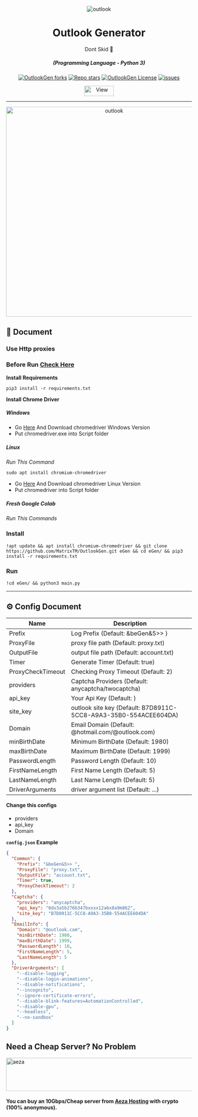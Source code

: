 <p align="center"><img src="images/01.png" alt="outlook"></p>
<div align="center" style="margin-top: 0;">
   <h1>Outlook Generator</h1>
   <p>Dont Skid 👀</p>
</div>
<em><h5 align="center">(Programming Language - Python 3)</h5></em>
<p align="center">
<a href="#"><img alt="OutlookGen forks" src="https://img.shields.io/github/forks/MatrixTM/OutlookGen?style=for-the-badge"></a>
<a href="#"><img alt="Repo stars" src="https://img.shields.io/github/stars/MatrixTM/OutlookGen?style=for-the-badge&color=yellow"></a>
<a href="#"><img alt="OutlookGen License" src="https://img.shields.io/github/license/MatrixTM/OutlookGen?color=orange&style=for-the-badge"></a>
<a href="https://github.com/MatrixTM/OutlookGen/issues"><img alt="issues" src="https://img.shields.io/github/issues/MatrixTM/OutlookGen?color=purple&style=for-the-badge"></a>
<p align="center"><img src="https://views.whatilearened.today/views/github/MatrixTM/OutlookGen.svg" width="80px" height="28px" alt="View"></p>

---

<p align="center"><img src="images/02.png" width="570" alt="outlook"></p>

## 📝 Document

### Use Http proxies
### Before Run [Check Here](#config_doc)


**Install Requirements**

```
pip3 install -r requirements.txt
```

**Install Chrome Driver**

##### Windows

[//]: # (###### Alos You Can Watch [This Video]&#40;https://youtube.com&#41;)

- Go [Here](https://chromedriver.chromium.org/downloads) And Download chromedriver Windows Version
- Put chromedriver.exe into Script folder

##### Linux

*Run This Command*

```shell script
sudo apt install chromium-chromedriver
```

- Go [Here](https://chromedriver.chromium.org/downloads) And Download chromedriver Linux Version
- Put chromedriver into Script folder

##### Fresh Google Colab

*Run This Commands*

### Install

```shell
!apt update && apt install chromium-chromedriver && git clone https://github.com/MatrixTM/OutlookGen.git eGen && cd eGen/ && pip3 install -r requirements.txt
```

### Run

```shell
!cd eGen/ && python3 main.py
```

---
<div id="config_doc">

## ⚙️ Config Document

| Name              | Description                                                      |
|-------------------|------------------------------------------------------------------|
| Prefix            | Log Prefix (Default: &beGen&5>> )                                |
| ProxyFile         | proxy file path (Default: proxy.txt)                             |
| OutputFile        | output file path (Default: account.txt)                          |
| Timer             | Generate Timer (Default: true)                                   |
| ProxyCheckTimeout | Checking Proxy Timeout (Default: 2)                              |
| providers         | Captcha Providers (Default: anycaptcha/twocaptcha)               |
| api_key           | Your Api Key (Default: )                                         |
| site_key          | outlook site key (Default: B7D8911C-5CC8-A9A3-35B0-554ACEE604DA) |
| Domain            | Email Domain (Default: @hotmail.com/@outlook.com)                |
| minBirthDate      | Minimum BirthDate (Default: 1980)                                |
| maxBirthDate      | Maximum BirthDate (Default: 1999)                                |
| PasswordLength    | Password Length (Default: 10)                                    |
| FirstNameLength   | First Name Length (Default: 5)                                   |
| LastNameLength    | Last Name Length (Default: 5)                                    |
| DriverArguments   | driver argument list (Default: ...)                              |

</div>

#### Change this configs

- providers
- api_key
- Domain

**`config.json` Example**

```json
{
  "Common": {
    "Prefix": "&beGen&5>> ",
    "ProxyFile": "proxy.txt",
    "OutputFile": "account.txt",
    "Timer": true,
    "ProxyCheckTimeout": 2
  },
  "Captcha": {
    "providers": "anycaptcha",
    "api_key": "0dv3a5b276b347bxxxx12a6x8a9m862",
    "site_key": "B7D8911C-5CC8-A9A3-35B0-554ACEE604DA"
  },
  "EmailInfo": {
    "Domain": "@outlook.com",
    "minBirthDate": 1980,
    "maxBirthDate": 1999,
    "PasswordLength": 10,
    "FirstNameLength": 5,
    "LastNameLength": 5
  },
  "DriverArguments": [
    "--disable-logging",
    "--disable-login-animations",
    "--disable-notifications",
    "--incognito",
    "--ignore-certificate-errors",
    "--disable-blink-features=AutomationControlled",
    "--disable-gpu",
    "--headless",
    "--no-sandbox"
  ]
}
```

## Need a Cheap Server? No Problem

<a href="https://aeza.net/?ref=375036"><img src="https://i.ibb.co/wgq9Ly8/aezabanner.png" width="728" height="90" alt="aeza"></a>

#### You can buy an 10Gbps/Cheap server from [Aeza Hosting](https://aeza.net/?ref=375036) with crypto (100% anonymous).

